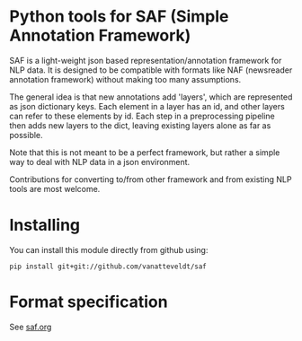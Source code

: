 Python tools for SAF (Simple Annotation Framework)
===

SAF is a light-weight json based representation/annotation framework for NLP data. 
It is designed to be compatible with formats like NAF (newsreader annotation framework) without making too many assumptions.

The general idea is that new annotations add 'layers', which are represented as json dictionary keys. 
Each element in a layer has an id, and other layers can refer to these elements by id. 
Each step in a preprocessing pipeline then adds new layers to the dict, leaving existing layers alone as far as possible.

Note that this is not meant to be a perfect framework, but rather a simple way to deal with NLP data in a json environment.

Contributions for converting to/from other framework and from existing NLP tools are most welcome.

Installing
===

You can install this module directly from github using:

```{sh}
pip install git+git://github.com/vanatteveldt/saf
```

Format specification
====

See [saf.org](saf.org)



